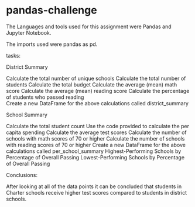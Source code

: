 # pandas-challenge

The Languages and tools used for this assignment were Pandas and Jupyter Notebook.

The imports used were pandas as pd.

tasks: 

District Summary 

Calculate the total number of unique schools 
Calculate the total number of students 
Calculate the total budget 
Calculate the average (mean) math score 
Calculate the average (mean) reading score 
Calculate the percentage of students who passed reading  
Create a new DataFrame for the above calculations called district_summary 


School Summary 

Calculate the total student count 
Use the code provided to calculate the per capita spending 
Calculate the average test scores 
Calculate the number of schools with math scores of 70 or higher 
Calculate the number of schools with reading scores of 70 or higher 
Create a new DataFrame for the above calculations called per_school_summary 
Highest-Performing Schools by Percentage of Overall Passing 
Lowest-Performing Schools by Percentage of Overall Passing

Conclusions:

After looking at all of the data points it can be concluded that students in Charter schools receive higher test scores compared to students in district schools.

